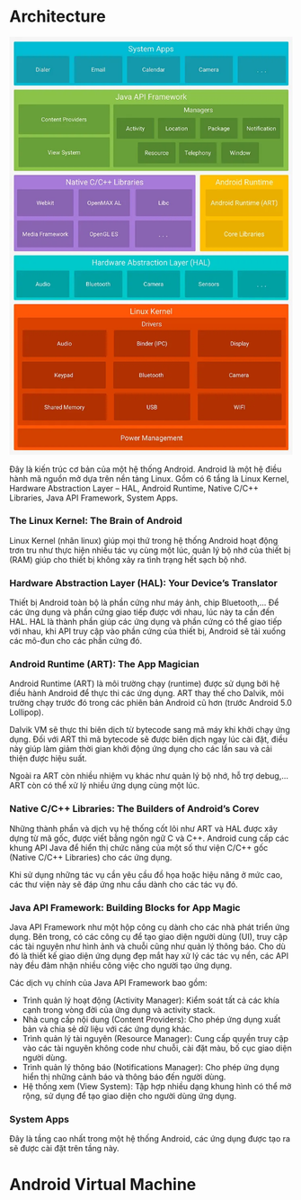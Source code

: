 # Architecture

![alt text](0_UpDzEpW5OvTJr6Pk.webp)

Đây là kiến trúc cơ bản của một hệ thống Android. Android là một hệ điều hành mã nguồn mở dựa trên nền tảng Linux. Gồm có 6 tầng là Linux Kernel, Hardware Abstraction Layer – HAL, Android Runtime, Native C/C++ Libraries, Java API Framework, System Apps.

### The Linux Kernel: The Brain of Android

Linux Kernel (nhân linux) giúp mọi thứ trong hệ thống Android hoạt động trơn tru như thực hiện nhiều tác vụ cùng một lúc, quản lý bộ nhớ của thiết bị (RAM) giúp cho thiết bị không xảy ra tình trạng hết sạch bộ nhớ.

### Hardware Abstraction Layer (HAL): Your Device’s Translator

Thiết bị Android toàn bộ là phần cứng như máy ảnh, chip Bluetooth,... Để các ứng dụng và phần cứng giao tiếp được với nhau, lúc này ta cần đến HAL. HAL là thành phần giúp các ứng dụng và phần cứng có thể giao tiếp với nhau, khi API truy cập vào phần cứng của thiết bị, Android sẽ tải xuống các mô-đun cho các phần cứng đó.

### Android Runtime (ART): The App Magician

Android Runtime (ART) là môi trường chạy (runtime) được sử dụng bởi hệ điều hành Android để thực thi các ứng dụng. ART thay thế cho Dalvik, môi trường chạy trước đó trong các phiên bản Android cũ hơn (trước Android 5.0 Lollipop).

Dalvik VM sẽ thực thi biên dịch từ bytecode sang mã máy khi khởi chạy ứng dụng. Đối với ART thì mã bytecode sẽ được biên dịch ngay lúc cài đặt, điều này giúp làm giảm thời gian khởi động ứng dụng cho các lần sau và cải thiện được hiệu suất.

Ngoài ra ART còn nhiều nhiệm vụ khác như quản lý bộ nhớ, hỗ trợ debug,... ART còn có thể xử lý nhiều ứng dụng cùng một lúc.

### Native C/C++ Libraries: The Builders of Android’s Corev

Những thành phần và dịch vụ hệ thống cốt lõi như ART và HAL được xây dựng từ mã gốc, được viết bằng ngôn ngữ C và C++. Android cung cấp các khung API Java để hiển thị chức năng của một số thư viện C/C++ gốc (Native C/C++ Libraries) cho các ứng dụng. 

Khi sử dụng những tác vụ cần yêu cầu đồ họa hoặc hiệu năng ở mức cao, các thư viện này sẽ đáp ứng nhu cầu dành cho các tác vụ đó.

### Java API Framework: Building Blocks for App Magic

Java API Framework như một hộp công cụ dành cho các nhà phát triển ứng dụng. Bên trong, có các công cụ để tạo giao diện người dùng (UI), truy cập các tài nguyên như hình ảnh và chuỗi cũng như quản lý thông báo. Cho dù đó là thiết kế giao diện ứng dụng đẹp mắt hay xử lý các tác vụ nền, các API này đều đảm nhận nhiều công việc cho người tạo ứng dụng.

Các dịch vụ chính của Java API Framework bao gồm:
 - Trình quản lý hoạt động (Activity Manager): Kiểm soát tất cả các khía cạnh trong vòng đời của ứng dụng và activity stack.
 - Nhà cung cấp nội dung (Content Providers): Cho phép ứng dụng xuất bản và chia sẻ dữ liệu với các ứng dụng khác.
 - Trình quản lý tài nguyên (Resource Manager): Cung cấp quyền truy cập vào các tài nguyên không code như chuỗi, cài đặt màu, bố cục giao diện người dùng.
 - Trình quản lý thông báo (Notifications Manager): Cho phép ứng dụng hiển thị những cảnh báo và thông báo đến người dùng.
 - Hệ thống xem (View System): Tập hợp nhiều dạng khung hình có thể mở rộng, sử dụng để tạo giao diện cho người dùng ứng dụng.

### System Apps

Đây là tầng cao nhất trong một hệ thống Android, các ứng dụng được tạo ra sẽ được cài đặt trên tầng này.

# Android Virtual Machine

